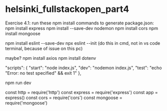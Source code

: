 # helsinki_fullstackopen_part4

Exercise 4.1:
run these npm install commands to generate package.json: 
npm install express
npm install --save-dev nodemon
npm install cors
npm install mongoose

npm install eslint --save-dev
npx eslint --init (do this in cmd, not in vs code terminal, because of issue on this pc)

maybe?
npm install axios
npm install dotenv

"scripts": {
"start": "node index.js",
    "dev": "nodemon index.js",
    "test": "echo \"Error: no test specified\" && exit 1"
},

npm run dev

const http = require('http')
const express = require('express')
const app = express()
const cors = require('cors')
const mongoose = require('mongoose')

